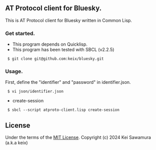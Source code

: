 ## AT Protocol client for Bluesky.

This is AT Protocol client for Bluesky written in Common Lisp.

### Get started.

- This program depends on Quicklisp.
- This program has been tested with SBCL (v2.2.5)

```
 $ git clone git@github.com:keix/bluesky.git
```

### Usage.

First, define the "identifier" and "password" in identifier.json.

```
 $ vi json/identifier.json
```

- create-session

```
 $ sbcl --script atproto-client.lisp create-session
```

## License

Under the terms of the [MIT License](https://opensource.org/license/MIT/). Copyright (c) 2024 Kei Sawamura (a.k.a keix)
